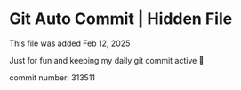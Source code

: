 # Git Auto Commit | Hidden File

This file was added Feb 12, 2025

Just for fun and keeping my daily git commit active 🤪

commit number: 313511
